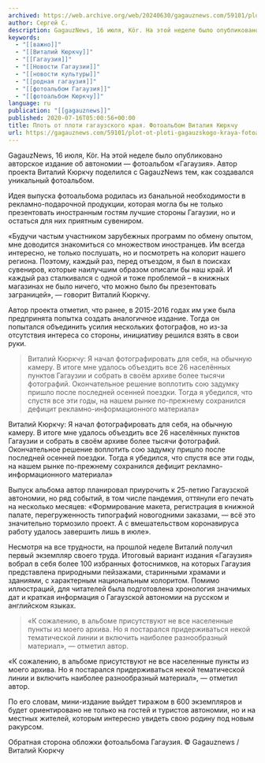 ```yaml
---
archived: https://web.archive.org/web/20240630/gagauznews.com/59101/plot-ot-ploti-gagauzskogo-kraya-fotoalbom-vitaliya-kyurkchu.html
author: Сергей С.
description: GagauzNews, 16 июля, Kör. На этой неделе было опубликовано авторское издание об автономии — фотоальбом «Гагаузия». Автор проекта Виталий Кюркчу поделился с GagauzNews тем, как создавался уникальный фотоальбом. Идея выпуска фотоальбома родилась из банальной необходимости в рекламно-подарочной продукции, которая могла бы не только презентовать иностранным гостям лучшие стороны Гагаузии, но и остаться для них приятным сувениром. «Будучи частым участником зарубежных программ по обмену опытом, мне доводится знакомиться со множеством иностранцев. Им всегда интересно, не только послушать, но и посмотреть на колорит нашего региона. Поэтому, каждый раз, перед отъездом, я был в поисках сувениров, которые наилучшим образом описали бы наш край. […]
keywords:
  - "[[важно]]"
  - "[[Виталий Кюркчу]]"
  - "[[Гагаузия]]"
  - "[[Новости Гагаузии]]"
  - "[[новости культуры]]"
  - "[[родная гагаузия]]"
  - "[[фотоальбом Гагаузия]]"
  - "[[фотоальбом Кюркчу]]"
language: ru
publication: "[[gagauznews]]"
published: 2020-07-16T05:00:56+00:00
title: Плоть от плоти гагаузского края. Фотоальбом Виталия Кюркчу
url: https://gagauznews.com/59101/plot-ot-ploti-gagauzskogo-kraya-fotoalbom-vitaliya-kyurkchu.html
---
```


GagauzNews, 16 июля, Kör. На этой неделе было опубликовано авторское издание об автономии — фотоальбом «Гагаузия». Автор проекта Виталий Кюркчу поделился с GagauzNews тем, как создавался уникальный фотоальбом.

Идея выпуска фотоальбома родилась из банальной необходимости в рекламно-подарочной продукции, которая могла бы не только презентовать иностранным гостям лучшие стороны Гагаузии, но и остаться для них приятным сувениром.

«Будучи частым участником зарубежных программ по обмену опытом, мне доводится знакомиться со множеством иностранцев. Им всегда интересно, не только послушать, но и посмотреть на колорит нашего региона. Поэтому, каждый раз, перед отъездом, я был в поисках сувениров, которые наилучшим образом описали бы наш край. И каждый раз сталкивался с одной и тоже проблемой – в книжных магазинах не было ничего, что можно было бы презентовать заграницей», — говорит Виталий Кюркчу.

Автор проекта отметил, что ранее, в 2015-2016 годах им уже была предпринята попытка создать аналогичное издание. Тогда он попытался объединить усилия нескольких фотографов, но из-за отсутствия интереса со стороны, инициативу решился взять в свои руки.

> Виталий Кюркчу: Я начал фотографировать для себя, на обычную камеру. В итоге мне удалось объездить все 26 населённых пунктов Гагаузии и собрать в своём архиве более тысячи фотографий. Окончательное решение воплотить сою задумку пришло после последней осенней поездки. Тогда я убедился, что спустя все эти годы, на нашем рынке по-прежнему сохранился дефицит рекламно-информационного материала»

Виталий Кюркчу: Я начал фотографировать для себя, на обычную камеру. В итоге мне удалось объездить все 26 населённых пунктов Гагаузии и собрать в своём архиве более тысячи фотографий. Окончательное решение воплотить сою задумку пришло после последней осенней поездки. Тогда я убедился, что спустя все эти годы, на нашем рынке по-прежнему сохранился дефицит рекламно-информационного материала»

Выпуск альбома автор планировал приурочить к 25-летию Гагаузской автономии, но ряд событий, в том числе пандемия, оттянули его печать на несколько месяцев: «Формирование макета, регистрация в книжной палате, перегруженность типографий новогодними заказами, — всё это значительно тормозило проект. А с вмешательством коронавируса работу удалось завершить лишь в июле».

Несмотря на все трудности, на прошлой неделе Виталий получил первый экземпляр своего труда. Итоговый вариант издания «Гагаузия» вобрал в себя более 100 избранных фотоснимков, на которых Гагаузия представлена природными пейзажами, старинными храмами и зданиями, с характерным национальным колоритом. Помимо иллюстраций, для читателей была подготовлена хронология значимых дат и краткая информация о Гагаузской автономии на русском и английском языках.

> «К сожалению, в альбоме присутствуют не все населенные пункты из моего архива. Но я постарался придерживаться некой тематической линии и включить наиболее разнообразный материал», — отметил автор.

«К сожалению, в альбоме присутствуют не все населенные пункты из моего архива. Но я постарался придерживаться некой тематической линии и включить наиболее разнообразный материал», — отметил автор.

По его словам, мини-издание выйдет тиражом в 600 экземпляров и будет ориентировано не только на гостей и туристов автономии, но и на местных жителей, которым интересно увидеть свою родину под новым ракурсом.

Обратная сторона обложки фотоальбома Гагаузия. © Gagauznews / Виталий Кюркчу